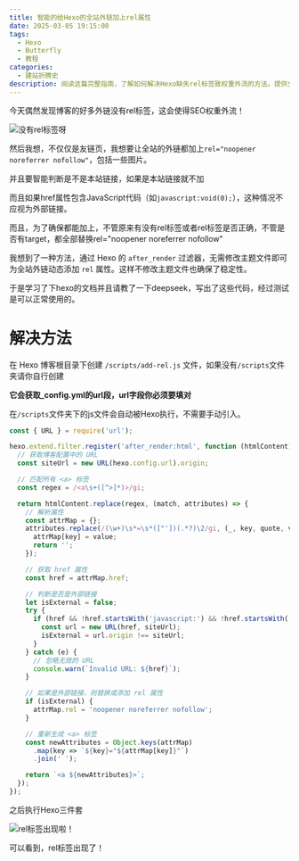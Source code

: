 ```yaml
---
title: 智能的给Hexo的全站外链加上rel属性
date: 2025-03-05 19:15:00
tags:
  - Hexo
  - Butterfly
  - 教程
categories:
  - 建站折腾史
description: 阅读这篇完整指南，了解如何解决Hexo缺失rel标签致权重外流的方法。提供全局自动添加rel属性的脚本方案，覆盖博客所有页面，无需修改主题和配置文件，保护你的搜索引擎排名。
---
```


今天偶然发现博客的好多外链没有rel标签，这会使得SEO权重外流！

![没有rel标签呀](\img\post\5\1norel.png)

然后我想，不仅仅是友链页，我想要让全站的外链都加上`rel="noopener noreferrer nofollow"`，包括一些图片。

并且要智能判断是不是本站链接，如果是本站链接就不加

而且如果href属性包含JavaScript代码（如`javascript:void(0);`），这种情况不应视为外部链接。

而且，为了确保都能加上，不管原来有没有rel标签或者rel标签是否正确，不管是否有target，都全部替换rel="noopener noreferrer nofollow"

我想到了一种方法，通过 Hexo 的 `after_render` 过滤器，无需修改主题文件即可为全站外链动态添加 `rel` 属性。这样不修改主题文件也确保了稳定性。

于是学习了下hexo的文档并且请教了一下deepseek，写出了这些代码，经过测试是可以正常使用的。

# 解决方法

在 Hexo 博客根目录下创建 `/scripts/add-rel.js` 文件，如果没有`/scripts`文件夹请你自行创建

**它会获取_config.yml的url段，url字段你必须要填对**

在`/scripts`文件夹下的js文件会自动被Hexo执行，不需要手动引入。

```javascript
const { URL } = require('url');

hexo.extend.filter.register('after_render:html', function (htmlContent) {
  // 获取博客配置中的 URL
  const siteUrl = new URL(hexo.config.url).origin;

  // 匹配所有 <a> 标签
  const regex = /<a\s+([^>]*)>/gi;

  return htmlContent.replace(regex, (match, attributes) => {
    // 解析属性
    const attrMap = {};
    attributes.replace(/(\w+)\s*=\s*(["'])(.*?)\2/gi, (_, key, quote, value) => {
      attrMap[key] = value;
      return '';
    });

    // 获取 href 属性
    const href = attrMap.href;

    // 判断是否是外部链接
    let isExternal = false;
    try {
      if (href && !href.startsWith('javascript:') && !href.startsWith('#')) {
        const url = new URL(href, siteUrl);
        isExternal = url.origin !== siteUrl;
      }
    } catch (e) {
      // 忽略无效的 URL
      console.warn(`Invalid URL: ${href}`);
    }

    // 如果是外部链接，则替换或添加 rel 属性
    if (isExternal) {
      attrMap.rel = 'noopener noreferrer nofollow';
    }

    // 重新生成 <a> 标签
    const newAttributes = Object.keys(attrMap)
      .map(key => `${key}="${attrMap[key]}"`)
      .join(' ');

    return `<a ${newAttributes}>`;
  });
});
```

之后执行Hexo三件套

![rel标签出现啦！](\img\post\5\2yesrel.png)

可以看到，rel标签出现了！